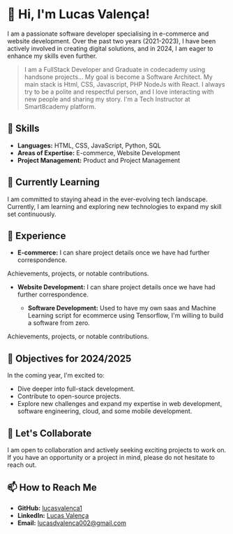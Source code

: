 # 👋 Hi, I'm Lucas Valença!

I am a passionate software developer specialising in e-commerce and website development. Over the past two years (2021-2023), I have been actively involved in creating digital solutions, and in 2024, I am eager to enhance my skills even further.

 >I am a FullStack Developer and Graduate in codecademy using handsone projects...
>My goal is become a Software Architect.
> My main stack is Html, CSS, Javascript, PHP NodeJs with React.
>I always try to be a polite and respectful person, and I love interacting with new people and sharing my story.
>  I'm a Tech Instructor at Smart8cademy platform.

## 🔧 Skills

- **Languages:** HTML, CSS, JavaScript, Python, SQL
- **Areas of Expertise:** E-commerce, Website Development
- **Project Management:** Product and Project Management

## 🌱 Currently Learning

I am committed to staying ahead in the ever-evolving tech landscape. Currently, I am learning and exploring new technologies to expand my skill set continuously.

## 💼 Experience


   - **E-commerce:** I can share project details once we have had further correspondence.

Achievements, projects, or notable contributions.


- **Website Development:** I can share project details once we have had further correspondence.

  - **Software Development:** Used to have my own saas and Machine Learning script for ecommerce using Tensorflow, I'm willing to build a software from zero.

Achievements, projects, or notable contributions.
## 🚀 Objectives for 2024/2025

In the coming year, I'm excited to:

- Dive deeper into full-stack development.
- Contribute to open-source projects.
- Explore new challenges and expand my expertise in web development, software engineering, cloud, and some mobile development.


## 🤝 Let's Collaborate

I am open to collaboration and actively seeking exciting projects to work on. If you have an opportunity or a project in mind, please do not hesitate to reach out.

## 📫 How to Reach Me

- **GitHub:** [lucasvalenca1](https://github.com/lucasvalenca1)
- **LinkedIn:** [Lucas Valença](https://www.linkedin.com/in/lucasvalenca01/)
- **Email:** lucasdvalenca002@gmail.com
